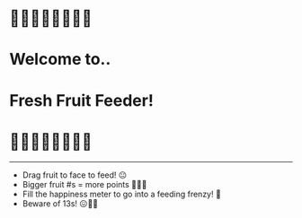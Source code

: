 # 🍎🍊🍌🍇🍈🍅🍆🥑
#           Welcome to..
#      Fresh Fruit Feeder!
# 🍎🍊🍌🍇🍈🍅🍆🥑

---

- Drag fruit to face to feed!   😐
- Bigger fruit #s = more points 🍉🍍🍓
- Fill the happiness meter to go into a feeding frenzy!   🤪
- Beware of 13s!  😖🤢🥴